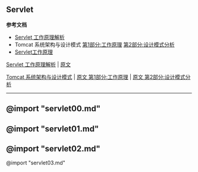 ## Servlet

**参考文档**
* [Servlet 工作原理解析](https://www.ibm.com/developerworks/cn/java/j-lo-servlet/index.html)
* Tomcat 系统架构与设计模式
  [第1部分:工作原理](https://www.ibm.com/developerworks/cn/java/j-lo-tomcat1/index.html)
  [第2部分:设计模式分析](https://www.ibm.com/developerworks/cn/java/j-lo-tomcat2/)
* [Servlet工作原理](http://www.cnblogs.com/linux2009/articles/1693598.html)


[Servlet 工作原理解析](servlet01.md) | 
[原文](https://www.ibm.com/developerworks/cn/java/j-lo-servlet/index.html)

[Tomcat 系统架构与设计模式](servlet02.md) |
[原文 第1部分:工作原理](https://www.ibm.com/developerworks/cn/java/j-lo-tomcat1/index.html) |
[原文 第2部分:设计模式分析](https://www.ibm.com/developerworks/cn/java/j-lo-tomcat2/)

---
@import "servlet00.md"
---
@import "servlet01.md"
---
@import "servlet02.md"
---
@import "servlet03.md"